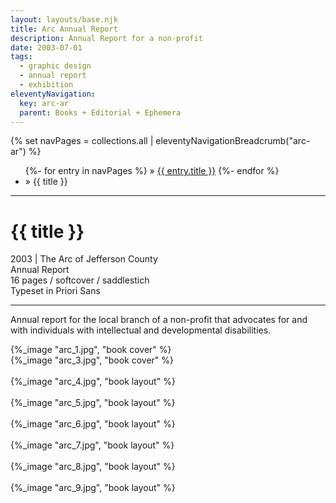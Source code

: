 ```yaml
---
layout: layouts/base.njk
title: Arc Annual Report
description: Annual Report for a non-profit
date: 2003-07-01
tags:
  - graphic design
  - annual report
  - exhibition
eleventyNavigation:
  key: arc-ar
  parent: Books + Editorial + Ephemera
---
```


<div class="container">
  <div class="row">
    <div class="col">
  		{% set navPages = collections.all | eleventyNavigationBreadcrumb("arc-ar") %}
	  	<ul class="post-breadcrumb">
		      {%- for entry in navPages %}
			  <li{% if entry.url == page.url %} class="active-breadcrumb"{% endif %}> » <a href="{{ entry.url }}">{{ entry.title }}</a></li>
  			  {%- endfor %}
	    	<li><active-breadcrumb>» {{ title }}</active-breadcrumb></li>
			</ul>
    </div>
  </div>
  <hr>
  <div class="row"></div>
	<div class="row">
		<div class="col">
			<h1>{{ title }}</h1>
			<figcaption>2003 | The Arc of Jefferson County</figcaption>
            <figcaption>Annual Report</br>16 pages / softcover / saddlestich</br>Typeset in Priori Sans</figcaption>
            </ul>
			<hr>
		    	<p>Annual report for the local branch of a non-profit that advocates for and with individuals with intellectual and developmental disabilities.</p>
		</div>
        <div class="col-12 col-12-md col-1-lg"></div>
		<div class="col">
			{%_image "arc_1.jpg", "book cover" %}
		</div>
	</div>
	<div class="row">
		<div class="col">
            {%_image "arc_3.jpg", "book cover" %}
        </br></br>
            {%_image "arc_4.jpg", "book layout" %}
        </br></br>
            {%_image "arc_5.jpg", "book layout" %}
        </br></br>
            {%_image "arc_6.jpg", "book layout" %}
        </br></br>
            {%_image "arc_7.jpg", "book layout" %}
        </br></br>
            {%_image "arc_8.jpg", "book layout" %}
        </br></br>
            {%_image "arc_9.jpg", "book layout" %}
        </div>
  	</div>
</div>